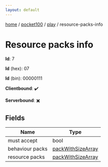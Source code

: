 ```yaml
---
layout: default
---
```


[home](/)  /  [pocket100](/protocol/pocket100)  /  [play](/protocol/pocket100/play)  /  resource-packs-info

# Resource packs info

**Id**: 7

**Id** (hex): 07

**Id** (bin): 00000111

**Clientbound**: ✔️

**Serverbound**: ✖️

## Fields

Name | Type
---|---
must accept | bool
behaviour packs | [packWithSizeArray](/protocol/pocket100/arrays)
resource packs | [packWithSizeArray](/protocol/pocket100/arrays)

